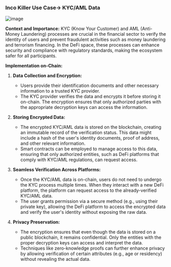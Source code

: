 ### Inco Killer Use Case-> KYC/AML Data

![image](https://github.com/user-attachments/assets/b8fa880b-1e13-433c-9fd0-8a3234ab71fa)

**Context and Importance:**
KYC (Know Your Customer) and AML (Anti-Money Laundering) processes are crucial in the financial sector to verify the identity of users and prevent fraudulent activities such as money laundering and terrorism financing. In the DeFi space, these processes can enhance security and compliance with regulatory standards, making the ecosystem safer for all participants.

**Implementation on-Chain:**
1. **Data Collection and Encryption:**
   - Users provide their identification documents and other necessary information to a trusted KYC provider.
   - The KYC provider verifies the data and encrypts it before storing it on-chain. The encryption ensures that only authorized parties with the appropriate decryption keys can access the information.
   
2. **Storing Encrypted Data:**
   - The encrypted KYC/AML data is stored on the blockchain, creating an immutable record of the verification status. This data might include a hash of the user's identity documents, proof of address, and other relevant information.
   - Smart contracts can be employed to manage access to this data, ensuring that only authorized entities, such as DeFi platforms that comply with KYC/AML regulations, can request access.

3. **Seamless Verification Across Platforms:**
   - Once the KYC/AML data is on-chain, users do not need to undergo the KYC process multiple times. When they interact with a new DeFi platform, the platform can request access to the already-verified KYC/AML data.
   - The user grants permission via a secure method (e.g., using their private key), allowing the DeFi platform to access the encrypted data and verify the user's identity without exposing the raw data.

4. **Privacy Preservation:**
   - The encryption ensures that even though the data is stored on a public blockchain, it remains confidential. Only the entities with the proper decryption keys can access and interpret the data.
   - Techniques like zero-knowledge proofs can further enhance privacy by allowing verification of certain attributes (e.g., age or residency) without revealing the actual data.
